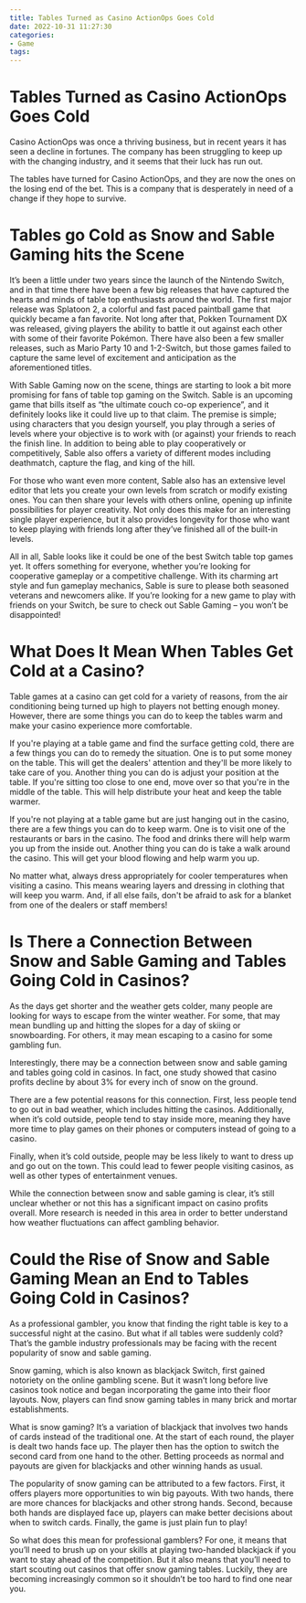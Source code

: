 ```yaml
---
title: Tables Turned as Casino ActionOps Goes Cold 
date: 2022-10-31 11:27:30
categories:
- Game
tags:
---
```



#  Tables Turned as Casino ActionOps Goes Cold 

Casino ActionOps was once a thriving business, but in recent years it has seen a decline in fortunes. The company has been struggling to keep up with the changing industry, and it seems that their luck has run out.

The tables have turned for Casino ActionOps, and they are now the ones on the losing end of the bet. This is a company that is desperately in need of a change if they hope to survive.

#  Tables go Cold as Snow and Sable Gaming hits the Scene 

It’s been a little under two years since the launch of the Nintendo Switch, and in that time there have been a few big releases that have captured the hearts and minds of table top enthusiasts around the world. The first major release was Splatoon 2, a colorful and fast paced paintball game that quickly became a fan favorite. Not long after that, Pokken Tournament DX was released, giving players the ability to battle it out against each other with some of their favorite Pokémon. There have also been a few smaller releases, such as Mario Party 10 and 1-2-Switch, but those games failed to capture the same level of excitement and anticipation as the aforementioned titles.

With Sable Gaming now on the scene, things are starting to look a bit more promising for fans of table top gaming on the Switch. Sable is an upcoming game that bills itself as “the ultimate couch co-op experience”, and it definitely looks like it could live up to that claim. The premise is simple; using characters that you design yourself, you play through a series of levels where your objective is to work with (or against) your friends to reach the finish line. In addition to being able to play cooperatively or competitively, Sable also offers a variety of different modes including deathmatch, capture the flag, and king of the hill.

For those who want even more content, Sable also has an extensive level editor that lets you create your own levels from scratch or modify existing ones. You can then share your levels with others online, opening up infinite possibilities for player creativity. Not only does this make for an interesting single player experience, but it also provides longevity for those who want to keep playing with friends long after they’ve finished all of the built-in levels.

All in all, Sable looks like it could be one of the best Switch table top games yet. It offers something for everyone, whether you’re looking for cooperative gameplay or a competitive challenge. With its charming art style and fun gameplay mechanics, Sable is sure to please both seasoned veterans and newcomers alike. If you’re looking for a new game to play with friends on your Switch, be sure to check out Sable Gaming – you won’t be disappointed!

#  What Does It Mean When Tables Get Cold at a Casino? 

Table games at a casino can get cold for a variety of reasons, from the air conditioning being turned up high to players not betting enough money. However, there are some things you can do to keep the tables warm and make your casino experience more comfortable.

If you're playing at a table game and find the surface getting cold, there are a few things you can do to remedy the situation. One is to put some money on the table. This will get the dealers' attention and they'll be more likely to take care of you. Another thing you can do is adjust your position at the table. If you're sitting too close to one end, move over so that you're in the middle of the table. This will help distribute your heat and keep the table warmer.

If you're not playing at a table game but are just hanging out in the casino, there are a few things you can do to keep warm. One is to visit one of the restaurants or bars in the casino. The food and drinks there will help warm you up from the inside out. Another thing you can do is take a walk around the casino. This will get your blood flowing and help warm you up.

No matter what, always dress appropriately for cooler temperatures when visiting a casino. This means wearing layers and dressing in clothing that will keep you warm. And, if all else fails, don't be afraid to ask for a blanket from one of the dealers or staff members!

#  Is There a Connection Between Snow and Sable Gaming and Tables Going Cold in Casinos? 

As the days get shorter and the weather gets colder, many people are looking for ways to escape from the winter weather. For some, that may mean bundling up and hitting the slopes for a day of skiing or snowboarding. For others, it may mean escaping to a casino for some gambling fun.

Interestingly, there may be a connection between snow and sable gaming and tables going cold in casinos. In fact, one study showed that casino profits decline by about 3% for every inch of snow on the ground.

There are a few potential reasons for this connection. First, less people tend to go out in bad weather, which includes hitting the casinos. Additionally, when it’s cold outside, people tend to stay inside more, meaning they have more time to play games on their phones or computers instead of going to a casino.

Finally, when it’s cold outside, people may be less likely to want to dress up and go out on the town. This could lead to fewer people visiting casinos, as well as other types of entertainment venues.

While the connection between snow and sable gaming is clear, it’s still unclear whether or not this has a significant impact on casino profits overall. More research is needed in this area in order to better understand how weather fluctuations can affect gambling behavior.

#  Could the Rise of Snow and Sable Gaming Mean an End to Tables Going Cold in Casinos?

As a professional gambler, you know that finding the right table is key to a successful night at the casino. But what if all tables were suddenly cold? That’s the gamble industry professionals may be facing with the recent popularity of snow and sable gaming.

Snow gaming, which is also known as blackjack Switch, first gained notoriety on the online gambling scene. But it wasn’t long before live casinos took notice and began incorporating the game into their floor layouts. Now, players can find snow gaming tables in many brick and mortar establishments.

What is snow gaming? It’s a variation of blackjack that involves two hands of cards instead of the traditional one. At the start of each round, the player is dealt two hands face up. The player then has the option to switch the second card from one hand to the other. Betting proceeds as normal and payouts are given for blackjacks and other winning hands as usual.

The popularity of snow gaming can be attributed to a few factors. First, it offers players more opportunities to win big payouts. With two hands, there are more chances for blackjacks and other strong hands. Second, because both hands are displayed face up, players can make better decisions about when to switch cards. Finally, the game is just plain fun to play!

So what does this mean for professional gamblers? For one, it means that you’ll need to brush up on your skills at playing two-handed blackjack if you want to stay ahead of the competition. But it also means that you’ll need to start scouting out casinos that offer snow gaming tables. Luckily, they are becoming increasingly common so it shouldn’t be too hard to find one near you.